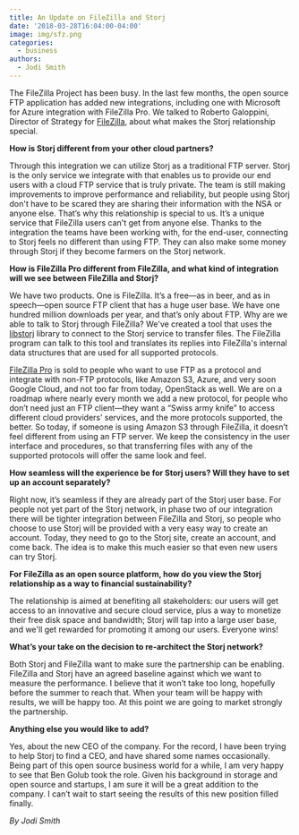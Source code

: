 ```yaml
---
title: An Update on FileZilla and Storj
date: '2018-03-28T16:04:00-04:00'
image: img/sfz.png
categories:
  - business
authors:
  - Jodi Smith
---
```

The FileZilla Project has been busy. In the last few months, the open source FTP application has added new integrations, including one with Microsoft for Azure integration with FileZilla Pro. We talked to Roberto Galoppini, Director of Strategy for [FileZilla](https://filezilla-project.org/), about what makes the Storj relationship special. 

<!--more-->

**How is Storj different from your other cloud partners?**

Through this integration we can utilize Storj as a traditional FTP server. Storj is the only service we integrate with that enables us to provide our end users with a cloud FTP service that is truly private. The team is still making improvements to improve performance and reliability, but people using Storj don't have to be scared they are sharing their information with the NSA or anyone else. That’s why this relationship is special to us. It’s a unique service that FileZilla users can't get from anyone else. Thanks to the integration the teams have been working with, for the end-user, connecting to Storj feels no different than using FTP. They can also make some money through Storj if they become farmers on the Storj network. 

**How is FileZilla Pro different from FileZilla, and what kind of integration will we see between FileZilla and Storj?**

We have two products. One is FileZilla. It’s a free—as in beer, and as in speech—open source FTP client that has a huge user base. We have one hundred million downloads per year, and that’s only about FTP. Why are we able to talk to Storj through FileZilla? We've created a tool that uses the [libstorj](https://github.com/Storj/libstorj) library to connect to the Storj service to transfer files. The FileZilla program can talk to this tool and translates its replies into FileZilla's internal data structures that are used for all supported protocols.

[FileZilla Pro](https://filezillapro.com/) is sold to people who want to use FTP as a protocol and integrate with non-FTP protocols, like Amazon S3, Azure, and very soon Google Cloud, and not too far from today, OpenStack as well. We are on a roadmap where nearly every month we add a new protocol, for people who don’t need just an FTP client—they want a “Swiss army knife” to access different cloud providers’ services, and the more protocols supported, the better. So today, if someone is using Amazon S3 through FileZilla, it doesn’t feel different from using an FTP server. We keep the consistency in the user interface and procedures, so that transferring files with any of the supported protocols will offer the same look and feel.

**How seamless will the experience be for Storj users? Will they have to set up an account separately?**

Right now, it’s seamless if they are already part of the Storj user base. For people not yet part of the Storj network, in phase two of our integration there will be tighter integration between FileZilla and Storj, so people who choose to use Storj will be provided with a very easy way to create an account. Today, they need to go to the Storj site, create an account, and come back. The idea is to make this much easier so that even new users can try Storj.

**For FileZilla as an open source platform, how do you view the Storj relationship as a way to financial sustainability?**

The relationship is aimed at benefiting all stakeholders: our users will get access to an innovative and secure cloud service, plus a way to monetize their free disk space and bandwidth; Storj will tap into a large user base, and we'll get rewarded for promoting it among our users. Everyone wins!

**What’s your take on the decision to re-architect the Storj network?**

Both Storj and FileZilla want to make sure the partnership can be enabling. FileZilla and Storj have an agreed baseline against which we want to measure the performance. I believe that it won’t take too long, hopefully before the summer to reach that. When your team will be happy with results, we will be happy too. At this point we are going to market strongly the partnership.

**Anything else you would like to add?**

Yes, about the new CEO of the company. For the record, I have been trying to help Storj to find a CEO, and have shared some names occasionally. Being part of this open source business world for a while, I am very happy to see that Ben Golub took the role. Given his background in storage and open source and startups, I am sure it will be a great addition to the company. I can’t wait to start seeing the results of this new position filled finally.

_By Jodi Smith_
